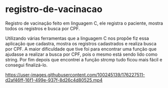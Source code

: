 # registro-de-vacinacao
Registro de vacinação feito em linguagem C, ele registra o paciente, mostra todos os registros e busca por CPF.

Utilizando várias ferramentas que a linguagem C nos propõe fiz essa aplicação que cadastra, mostra os registros cadastrados e realiza busca por CPF.
A maior dificuldade que tive foi para encontrar uma função que ajudasse a realizar a busca por CPF, pois o mesmo está sendo lido como string. 
Por fim depois que encontrei a função strcmp tudo ficou mais fácil e consegui finalizá-lo.


https://user-images.githubusercontent.com/100245139/176227511-d2af46ff-16f1-499e-937f-8d26c4d80525.mp4

